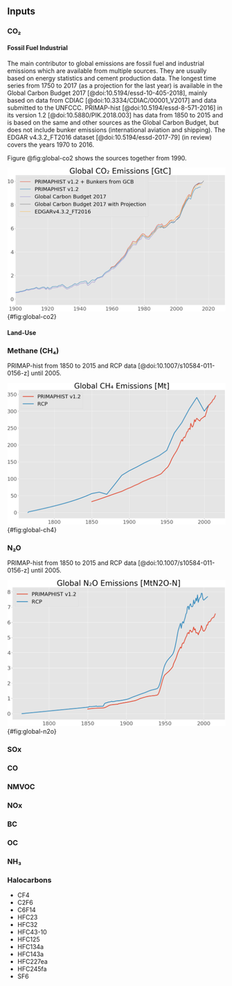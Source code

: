 ## Inputs

### CO₂

#### Fossil Fuel Industrial

The main contributor to global emissions are fossil fuel and industrial emissions which are available from multiple sources.
They are usually based on energy statistics and cement production data.
The longest time series from 1750 to 2017 (as a projection for the last year) is available in the Global Carbon Budget 2017 [@doi:10.5194/essd-10-405-2018], mainly based on data from CDIAC [@doi:10.3334/CDIAC/00001_V2017] and data submitted to the UNFCCC.
PRIMAP-hist [@doi:10.5194/essd-8-571-2016] in its version 1.2 [@doi:10.5880/PIK.2018.003] has data from 1850 to 2015 and is based on the same and other sources as the Global Carbon Budget, but does not include bunker emissions (international aviation and shipping).
The EDGAR v4.3.2_FT2016 dataset [@doi:10.5194/essd-2017-79] (in review) covers the years 1970 to 2016.

Figure @fig:global-co2 shows the sources together from 1990.

![Global Fossil Fuel and Industrial CO₂ Emissions from various datasets [(High Resolution)](images/global-co2.png)](images/global-co2.png){#fig:global-co2}


#### Land-Use

### Methane (CH₄)

PRIMAP-hist from 1850 to 2015 and RCP data [@doi:10.1007/s10584-011-0156-z] until 2005.

![Global Methane (CH₄) Emissions [(High Resolution)](images/global-ch4.png)](images/global-ch4.png){#fig:global-ch4}


### N₂O

PRIMAP-hist from 1850 to 2015 and RCP data [@doi:10.1007/s10584-011-0156-z] until 2005.

![Global N₂O Emissions [(High Resolution)](images/global-n2o.png)](images/global-n2o.png){#fig:global-n2o}


### SOx

### CO

### NMVOC

### NOx

### BC

### OC

### NH₃

### Halocarbons

- CF4
- C2F6
- C6F14
- HFC23
- HFC32
- HFC43-10
- HFC125
- HFC134a
- HFC143a
- HFC227ea
- HFC245fa
- SF6

